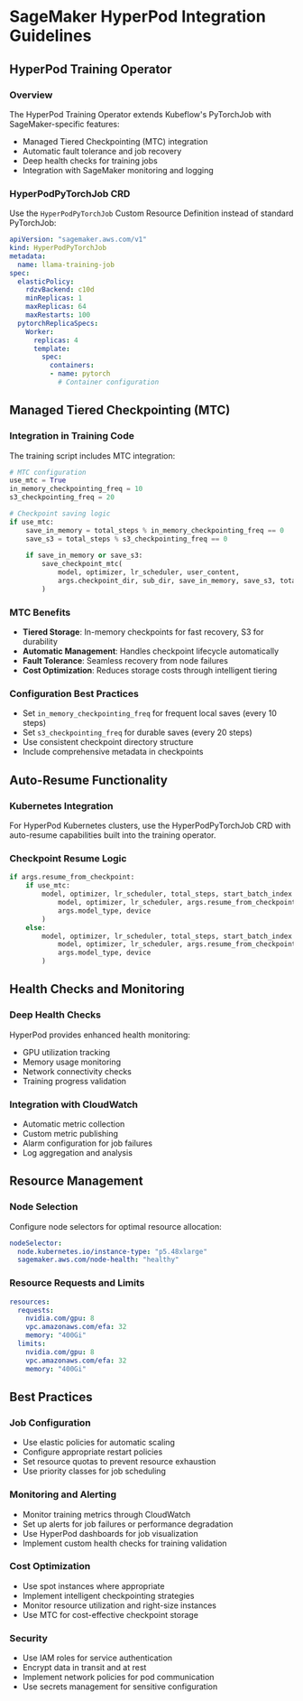 # SageMaker HyperPod Integration Guidelines

## HyperPod Training Operator

### Overview
The HyperPod Training Operator extends Kubeflow's PyTorchJob with SageMaker-specific features:
- Managed Tiered Checkpointing (MTC) integration
- Automatic fault tolerance and job recovery
- Deep health checks for training jobs
- Integration with SageMaker monitoring and logging

### HyperPodPyTorchJob CRD
Use the `HyperPodPyTorchJob` Custom Resource Definition instead of standard PyTorchJob:

```yaml
apiVersion: "sagemaker.aws.com/v1"
kind: HyperPodPyTorchJob
metadata:
  name: llama-training-job
spec:
  elasticPolicy:
    rdzvBackend: c10d
    minReplicas: 1
    maxReplicas: 64
    maxRestarts: 100
  pytorchReplicaSpecs:
    Worker:
      replicas: 4
      template:
        spec:
          containers:
          - name: pytorch
            # Container configuration
```

## Managed Tiered Checkpointing (MTC)

### Integration in Training Code
The training script includes MTC integration:

```python
# MTC configuration
use_mtc = True
in_memory_checkpointing_freq = 10
s3_checkpointing_freq = 20

# Checkpoint saving logic
if use_mtc:
    save_in_memory = total_steps % in_memory_checkpointing_freq == 0
    save_s3 = total_steps % s3_checkpointing_freq == 0
    
    if save_in_memory or save_s3:
        save_checkpoint_mtc(
            model, optimizer, lr_scheduler, user_content,
            args.checkpoint_dir, sub_dir, save_in_memory, save_s3, total_steps
        )
```

### MTC Benefits
- **Tiered Storage**: In-memory checkpoints for fast recovery, S3 for durability
- **Automatic Management**: Handles checkpoint lifecycle automatically
- **Fault Tolerance**: Seamless recovery from node failures
- **Cost Optimization**: Reduces storage costs through intelligent tiering

### Configuration Best Practices
- Set `in_memory_checkpointing_freq` for frequent local saves (every 10 steps)
- Set `s3_checkpointing_freq` for durable saves (every 20 steps)
- Use consistent checkpoint directory structure
- Include comprehensive metadata in checkpoints

## Auto-Resume Functionality

### Kubernetes Integration
For HyperPod Kubernetes clusters, use the HyperPodPyTorchJob CRD with auto-resume capabilities built into the training operator.

### Checkpoint Resume Logic
```python
if args.resume_from_checkpoint:
    if use_mtc:
        model, optimizer, lr_scheduler, total_steps, start_batch_index = load_checkpoint_mtc(
            model, optimizer, lr_scheduler, args.resume_from_checkpoint, 
            args.model_type, device
        )
    else:
        model, optimizer, lr_scheduler, total_steps, start_batch_index = load_checkpoint(
            model, optimizer, lr_scheduler, args.resume_from_checkpoint,
            args.model_type, device
        )
```

## Health Checks and Monitoring

### Deep Health Checks
HyperPod provides enhanced health monitoring:
- GPU utilization tracking
- Memory usage monitoring
- Network connectivity checks
- Training progress validation

### Integration with CloudWatch
- Automatic metric collection
- Custom metric publishing
- Alarm configuration for job failures
- Log aggregation and analysis

## Resource Management

### Node Selection
Configure node selectors for optimal resource allocation:

```yaml
nodeSelector:
  node.kubernetes.io/instance-type: "p5.48xlarge"
  sagemaker.aws.com/node-health: "healthy"
```

### Resource Requests and Limits
```yaml
resources:
  requests:
    nvidia.com/gpu: 8
    vpc.amazonaws.com/efa: 32
    memory: "400Gi"
  limits:
    nvidia.com/gpu: 8
    vpc.amazonaws.com/efa: 32
    memory: "400Gi"
```

## Best Practices

### Job Configuration
- Use elastic policies for automatic scaling
- Configure appropriate restart policies
- Set resource quotas to prevent resource exhaustion
- Use priority classes for job scheduling

### Monitoring and Alerting
- Monitor training metrics through CloudWatch
- Set up alerts for job failures or performance degradation
- Use HyperPod dashboards for job visualization
- Implement custom health checks for training validation

### Cost Optimization
- Use spot instances where appropriate
- Implement intelligent checkpointing strategies
- Monitor resource utilization and right-size instances
- Use MTC for cost-effective checkpoint storage

### Security
- Use IAM roles for service authentication
- Encrypt data in transit and at rest
- Implement network policies for pod communication
- Use secrets management for sensitive configuration